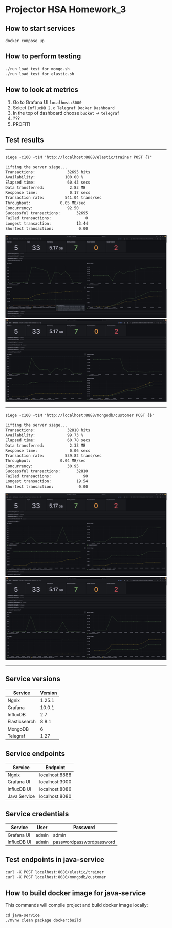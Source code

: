 # Projector HSA Homework_3

## How to start services
```shell
docker compose up
```

## How to perform testing
```shell
./run_load_test_for_mongo.sh
./run_load_test_for_elastic.sh
```

## How to look at metrics
1. Go to Grafana UI `localhost:3000`
2. Select `InfluxDB 2.x Telegraf Docker Dashboard`
3. In the top of dashboard choose `bucket` -> `telegraf`
4. ???
5. PROFIT!

## Test results

---

`siege -c100 -t1M 'http://localhost:8888/elastic/trainer POST {}'`
```
Lifting the server siege...
Transactions:		       32695 hits
Availability:		      100.00 %
Elapsed time:		       60.43 secs
Data transferred:	        2.83 MB
Response time:		        0.17 secs
Transaction rate:	      541.04 trans/sec
Throughput:		        0.05 MB/sec
Concurrency:		       92.50
Successful transactions:       32695
Failed transactions:	           0
Longest transaction:	       13.44
Shortest transaction:	        0.00
```
![elasticsearch metrics](img/elasic_trainer_endpoint.png)
![java-service metrics](img/java-service_trainer_endpoint.png)

---

`siege -c100 -t1M 'http://localhost:8888/mongodb/customer POST {}'`
```
Lifting the server siege...
Transactions:		       32810 hits
Availability:		       99.73 %
Elapsed time:		       60.78 secs
Data transferred:	        2.33 MB
Response time:		        0.06 secs
Transaction rate:	      539.82 trans/sec
Throughput:		        0.04 MB/sec
Concurrency:		       30.95
Successful transactions:       32810
Failed transactions:	          90
Longest transaction:	       19.54
Shortest transaction:	        0.00
```
![mongodb metrics](img/mongodb_customer_endpoint.png)
![java-service metrics](img/java-service_customer_endpoint.png)

---

## Service versions
| Service       | Version |
| ------------- | ------- |
| Ngnix         | 1.25.1  |
| Grafana       | 10.0.1  |
| InfluxDB      | 2.7     |
| Elasticsearch | 8.8.1   |
| MongoDB       | 6       |
| Telegraf      | 1.27    |

## Service endpoints
| Service      | Endpoint       |
| ------------ | -------------- |
| Ngnix        | localhost:8888 |
| Grafana UI   | localhost:3000 |
| InfluxDB UI  | localhost:8086 |
| Java Service | localhost:8080 |

## Service credentials
| Service      | User           | Password                 |
| ------------ | -------------- | ------------------------ |
| Grafana UI   | admin          | admin                    |
| InfluxDB UI  | admin          | passwordpasswordpassword |

## Test endpoints in java-service
```shell
curl -X POST localhost:8080/elastic/trainer
curl -X POST localhost:8080/mongodb/customer
```

## How to build docker image for java-service
This commands will compile project and build docker image locally:
```shell
cd java-service
./mvnw clean package docker:build
```
